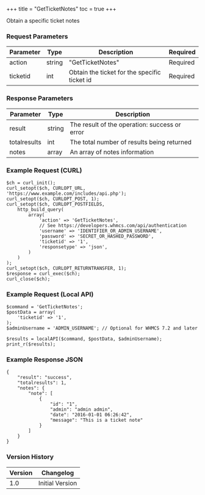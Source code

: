 +++
title = "GetTicketNotes"
toc = true
+++

Obtain a specific ticket notes

### Request Parameters

| Parameter | Type | Description | Required |
| --------- | ---- | ----------- | -------- |
| action | string | "GetTicketNotes" | Required |
| ticketid | int | Obtain the ticket for the specific ticket id | Required |

### Response Parameters

| Parameter | Type | Description |
| --------- | ---- | ----------- |
| result | string | The result of the operation: success or error |
| totalresults | int | The total number of results being returned |
| notes | array | An array of notes information |


### Example Request (CURL)

```
$ch = curl_init();
curl_setopt($ch, CURLOPT_URL, 'https://www.example.com/includes/api.php');
curl_setopt($ch, CURLOPT_POST, 1);
curl_setopt($ch, CURLOPT_POSTFIELDS,
    http_build_query(
        array(
            'action' => 'GetTicketNotes',
            // See https://developers.whmcs.com/api/authentication
            'username' => 'IDENTIFIER_OR_ADMIN_USERNAME',
            'password' => 'SECRET_OR_HASHED_PASSWORD',
            'ticketid' => '1',
            'responsetype' => 'json',
        )
    )
);
curl_setopt($ch, CURLOPT_RETURNTRANSFER, 1);
$response = curl_exec($ch);
curl_close($ch);
```


### Example Request (Local API)

```
$command = 'GetTicketNotes';
$postData = array(
    'ticketid' => '1',
);
$adminUsername = 'ADMIN_USERNAME'; // Optional for WHMCS 7.2 and later

$results = localAPI($command, $postData, $adminUsername);
print_r($results);
```


### Example Response JSON

```
{
    "result": "success",
    "totalresults": 1,
    "notes": {
        "note": [
            {
                "id": "1",
                "admin": "admin admin",
                "date": "2016-01-01 06:26:42",
                "message": "This is a ticket note"
            }
        ]
    }
}
```


### Version History

| Version | Changelog |
| ------- | --------- |
| 1.0 | Initial Version |
